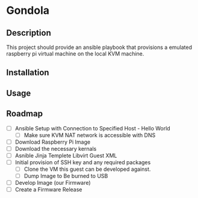 # Gondola

## Description
This project should provide an ansible playbook that provisions a
emulated raspberry pi virtual machine on the local KVM machine.

## Installation

## Usage


## Roadmap

* [ ] Ansible Setup with Connection to Specified Host - Hello World
    * [ ] Make sure KVM NAT network is accessible with DNS
* [ ] Download Raspberry Pi Image
* [ ] Download the necessary kernals
* [ ] Asnible Jinja Templete Libvirt Guest XML
* [ ] Initial provision of SSH key and any required packages
    * [ ] Clone the VM this guest can be developed against.
    * [ ] Dump Image to Be burned to USB
* [ ] Develop Image (our Firmware)
* [ ] Create a Firmware Release
